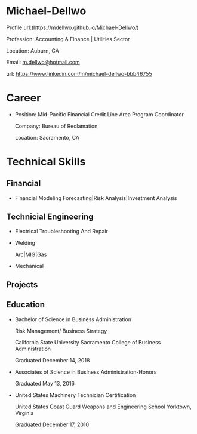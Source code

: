 # Michael-Dellwo
Profile
url:(https://mdellwo.github.io/Michael-Dellwo/)



  
  
  
  Profession: Accounting & Finance | Utilities Sector    
  
  Location: Auburn, CA
  
  Email: m.dellwo@hotmail.com
  
  
  
 
  url: https://www.linkedin.com/in/michael-dellwo-bbb46755
  
  

# Career

 - Position: Mid-Pacific Financial Credit Line Area Program Coordinator 
 
   Company: Bureau of Reclamation 
   
   Location: Sacramento, CA
    
# Technical Skills
    
   ## Financial
 
   - Financial Modeling 
    Forecasting|Risk Analysis|Investment Analysis
    
   
   ## Technicial Engineering  
 
   - Electrical Troubleshooting And Repair
  
   - Welding
   
     Arc|MIG|Gas
   
   - Mechanical 
   
    
    
    
    
    

## Projects
   

## Education

  - Bachelor of Science in Business Administration 
  
    Risk Management/ Business Strategy  
    
    California State University Sacramento College of Business Administration
    
    Graduated December 14, 2018 
    
  - Associates of Science in Business Administration-Honors
  
    Graduated May 13, 2016 
  
  - United States Machinery Technician Certification 
  
    United States Coast Guard Weapons and Engineering School Yorktown, Virginia 
    
    Graduated December 17, 2010
     
